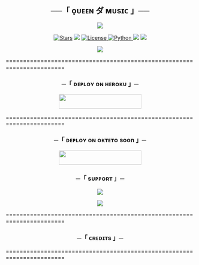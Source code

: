 












<h2 align="center">
    ──「 ǫᴜᴇᴇɴ ダ ᴍᴜsɪᴄ 」──
</h2>

<p align="center">
  <img src="https://telegra.ph/file/56d1760224589ee370186.jpg">
</p>

<p align="center">
<a href="https://github.com/KingAbishnoi/AbishnoiQueen/stargazers"><img src="https://img.shields.io/github/stars/KingAbishnoi/AbishnoiQueen?color=black&logo=github&logoColor=black&style=for-the-badge" alt="Stars" /></a>
<a href="https://github.com/KingAbishnoi/AbishnoiQueen/network/members"> <img src="https://img.shields.io/github/forks/KingAbishnoi/AbishnoiQueen?color=black&logo=github&logoColor=black&style=for-the-badge" /></a>
<a href="https://github.com/KingAbishnoi/AbishnoiQueen/blob/master/LICENSE"> <img src="https://img.shields.io/badge/License-MIT-blueviolet?style=for-the-badge" alt="License" /> </a>
<a href="https://www.python.org/"> <img src="https://img.shields.io/badge/Written%20in-Python-orange?style=for-the-badge&logo=python" alt="Python" /> </a>
<a href="https://pypi.org/project/Pyrogram/"> <img src="https://img.shields.io/pypi/v/pyrogram?color=yellow&label=pyrogram&logo=python&logoColor=green&style=for-the-badge" /></a>
<a href="https://github.com/KingAbishnoi/AbishnoiQueen/commits/KingAbishnoi"> <img src="https://img.shields.io/github/last-commit/KingAbishnoi/AbishnoiQueen?color=blue&logo=github&logoColor=green&style=for-the-badge" /></a>
</p>

<p align="center">
  <img src="https://telegra.ph/file/a25fdb49f939129bde8a7.jpg">
</p>



=======================================================================


<h3 align="center">
    ─「 ᴅᴇᴩʟᴏʏ ᴏɴ ʜᴇʀᴏᴋᴜ 」─
</h3>

<p align="center"><a href="https://dashboard.heroku.com/new?template=https://github.com/KingAbishnoi/AbishnoiQueen"> <img src="https://img.shields.io/badge/Deploy%20On%20Heroku-black?style=for-the-badge&logo=heroku" width="220" height="38.45"/></a></p>



=======================================================================


<h3 align="center">
    ─「 ᴅᴇᴩʟᴏʏ ᴏɴ ᴏᴋᴛᴇᴛᴏ soon 」─
</h3>

<p align="center"><a href="https://cloud.okteto.com/deploy?repository=https://github.com/KingAbishnoi/AbishnoiQueen"><img src="https://img.shields.io/badge/Deploy%20On%20Okteto-black?style=for-the-badge&logo=Okteto" width="220" height="38.45"/></a></p>

<h3 align="center">
    ─「 sᴜᴩᴩᴏʀᴛ 」─
</h3>

<p align="center">
<a href="https://telegram.me/Abishnoi_bots"><img src="https://img.shields.io/badge/-Support%20Group-blue.svg?style=for-the-badge&logo=Telegram"></a>
</p>

<p align="center">
<a href="https://telegram.me/Abishnoi1M"><img src="https://img.shields.io/badge/%20Abishnoi-blue.svg?style=for-the-badge&logo=Telegram"></a>
</p>



=======================================================================


<h3 align="center">
    ─「 ᴄʀᴇᴅɪᴛs 」─
</h3>

<p align="center">



=======================================================================






















